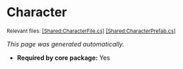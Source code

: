 # Character
<sup>Relevant files: [[Shared:CharacterFile.cs]](https://github.com/Regalis11/Barotrauma/blob/master/Barotrauma/BarotraumaShared/SharedSource/ContentManagement/ContentFile/CharacterFile.cs) [[Shared:CharacterPrefab.cs]](https://github.com/Regalis11/Barotrauma/blob/master/Barotrauma/BarotraumaShared/SharedSource/Characters/CharacterPrefab.cs)</sup>

*This page was generated automatically.*

- **Required by core package:** Yes



